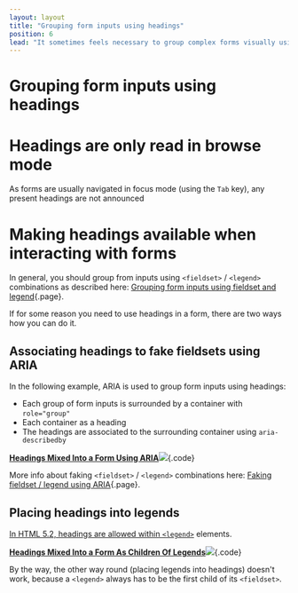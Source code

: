 ```yaml
---
layout: layout
title: "Grouping form inputs using headings"
position: 6
lead: "It sometimes feels necessary to group complex forms visually using headings. If you do, be sure to associate them explicitly to the form yourself!"
---
```


# Grouping form inputs using headings

# Headings are only read in browse mode
As forms are usually navigated in focus mode (using the `Tab` key), any present headings are not announced

# Making headings available when interacting with forms

In general, you should group from inputs using `<fieldset>` / `<legend>` combinations as described here: [Grouping form inputs using fieldset and legend](/code-examples-of-common-patterns-and-daily-requirements/forms--validations--and-error-messages/grouping-form-inputs-using-fieldset-and-legend){.page}.

If for some reason you need to use headings in a form,  there are two ways how you can do it.

## Associating headings to fake fieldsets using ARIA

In the following example, ARIA is used to group form inputs using headings:

- Each group of form inputs is surrounded by a container with `role="group"`
- Each container as a heading
- The headings are associated to the surrounding container using `aria-describedby`

[**Headings Mixed Into a Form Using ARIA**![](https://s3-us-west-2.amazonaws.com/i.cdpn.io/1279260.gxVMYe.small.0be9315c-b8d6-4909-a504-c4aa4c498876.png)](https://codepen.io/accessibility-developer-guide/pen/gxVMYe){.code}

More info about faking `<fieldset>` / `<legend>` combinations here: [Faking fieldset / legend using ARIA](/code-examples-of-common-patterns-and-daily-requirements/forms--validations--and-error-messages/faking-fieldset--legend-using-aria){.page}.

## Placing headings into legends

[In HTML 5.2, headings are allowed within `<legend>`](https://www.w3.org/TR/html52/sec-forms.html#the-legend-element) elements.

[**Headings Mixed Into a Form As Children Of Legends**![](https://s3-us-west-2.amazonaws.com/i.cdpn.io/1279260.qXeNRm.small.2313b161-8bfd-43af-815c-67c1e6a02c01.png)](https://codepen.io/accessibility-developer-guide/pen/qXeNRm){.code}

By the way, the other way round (placing legends into headings) doesn't work, because a `<legend>` always has to be the first child of its `<fieldset>`.